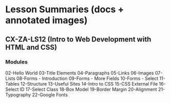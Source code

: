 # Lesson Summaries (docs + annotated images)

## CX-ZA-LS12 (Intro to Web Development with HTML and CSS)

### Modules

02-Hello World
03-Title Elements
04-Paragraphs
05-Links
06-Images
07-Lists
08-Forms - Introduction
09-Forms - More Fields
10-Forms - Select
11-Tables
12-Structure
13-Useful Sites
14-Intro to CSS
15-CSS External File
16-Select ID
17-Select Class
18-Box Model
19-Border Margin
20-Alignment
21-Typography
22-Google Fonts
